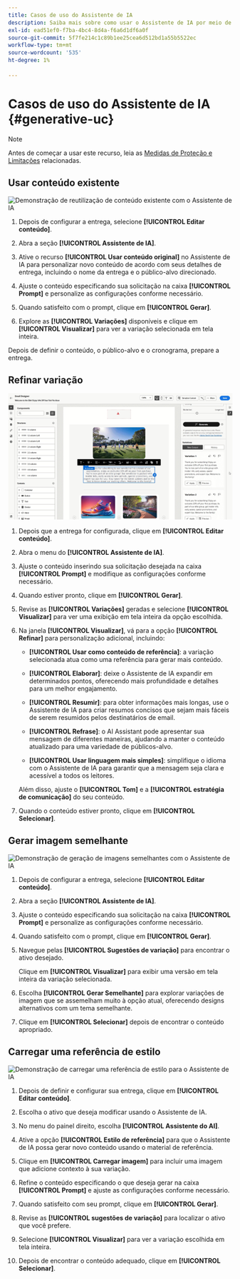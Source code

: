 ```yaml
---
title: Casos de uso do Assistente de IA
description: Saiba mais sobre como usar o Assistente de IA por meio de casos de uso
exl-id: ead51ef0-f7ba-4bc4-8d4a-f6a6d1df6a0f
source-git-commit: 5f7fe214c1c89b1ee25cea6d512bd1a55b5522ec
workflow-type: tm+mt
source-wordcount: '535'
ht-degree: 1%

---
```


# Casos de uso do Assistente de IA {#generative-uc}

>[!NOTE]
>
>Antes de começar a usar este recurso, leia as [Medidas de Proteção e Limitações](generative-gs.md#generative-guardrails) relacionadas.

## Usar conteúdo existente

![Demonstração de reutilização de conteúdo existente com o Assistente de IA](assets/do-not-localize/gen-ai-reuse-text.gif)

1. Depois de configurar a entrega, selecione **[!UICONTROL Editar conteúdo]**.

1. Abra a seção **[!UICONTROL Assistente de IA]**.

1. Ative o recurso **[!UICONTROL Usar conteúdo original]** no Assistente de IA para personalizar novo conteúdo de acordo com seus detalhes de entrega, incluindo o nome da entrega e o público-alvo direcionado.

1. Ajuste o conteúdo especificando sua solicitação na caixa **[!UICONTROL Prompt]** e personalize as configurações conforme necessário.

1. Quando satisfeito com o prompt, clique em **[!UICONTROL Gerar]**.

1. Explore as **[!UICONTROL Variações]** disponíveis e clique em **[!UICONTROL Visualizar]** para ver a variação selecionada em tela inteira.

Depois de definir o conteúdo, o público-alvo e o cronograma, prepare a entrega.

## Refinar variação

![Demonstração de variações de conteúdo de refinamento com o Assistente de IA](assets/do-not-localize/gen-ai-variation.gif)

1. Depois que a entrega for configurada, clique em **[!UICONTROL Editar conteúdo]**.

1. Abra o menu do **[!UICONTROL Assistente de IA]**.

1. Ajuste o conteúdo inserindo sua solicitação desejada na caixa **[!UICONTROL Prompt]** e modifique as configurações conforme necessário.

1. Quando estiver pronto, clique em **[!UICONTROL Gerar]**.

1. Revise as **[!UICONTROL Variações]** geradas e selecione **[!UICONTROL Visualizar]** para ver uma exibição em tela inteira da opção escolhida.

1. Na janela **[!UICONTROL Visualizar]**, vá para a opção **[!UICONTROL Refinar]** para personalização adicional, incluindo:

   * **[!UICONTROL Usar como conteúdo de referência]**: a variação selecionada atua como uma referência para gerar mais conteúdo.

   * **[!UICONTROL Elaborar]**: deixe o Assistente de IA expandir em determinados pontos, oferecendo mais profundidade e detalhes para um melhor engajamento.

   * **[!UICONTROL Resumir]**: para obter informações mais longas, use o Assistente de IA para criar resumos concisos que sejam mais fáceis de serem resumidos pelos destinatários de email.

   * **[!UICONTROL Refrase]**: o AI Assistant pode apresentar sua mensagem de diferentes maneiras, ajudando a manter o conteúdo atualizado para uma variedade de públicos-alvo.

   * **[!UICONTROL Usar linguagem mais simples]**: simplifique o idioma com o Assistente de IA para garantir que a mensagem seja clara e acessível a todos os leitores.

   Além disso, ajuste o **[!UICONTROL Tom]** e a **[!UICONTROL estratégia de comunicação]** do seu conteúdo.

1. Quando o conteúdo estiver pronto, clique em **[!UICONTROL Selecionar]**.

## Gerar imagem semelhante

![Demonstração de geração de imagens semelhantes com o Assistente de IA](assets/do-not-localize/uc-image-similar.gif)

1. Depois de configurar a entrega, selecione **[!UICONTROL Editar conteúdo]**.

1. Abra a seção **[!UICONTROL Assistente de IA]**.

1. Ajuste o conteúdo especificando sua solicitação na caixa **[!UICONTROL Prompt]** e personalize as configurações conforme necessário.

1. Quando satisfeito com o prompt, clique em **[!UICONTROL Gerar]**.

1. Navegue pelas **[!UICONTROL Sugestões de variação]** para encontrar o ativo desejado.

   Clique em **[!UICONTROL Visualizar]** para exibir uma versão em tela inteira da variação selecionada.

1. Escolha **[!UICONTROL Gerar Semelhante]** para explorar variações de imagem que se assemelham muito à opção atual, oferecendo designs alternativos com um tema semelhante.

1. Clique em **[!UICONTROL Selecionar]** depois de encontrar o conteúdo apropriado.

## Carregar uma referência de estilo

![Demonstração de carregar uma referência de estilo para o Assistente de IA](assets/do-not-localize/uc-image-reference.gif)

1. Depois de definir e configurar sua entrega, clique em **[!UICONTROL Editar conteúdo]**.

1. Escolha o ativo que deseja modificar usando o Assistente de IA.

1. No menu do painel direito, escolha **[!UICONTROL Assistente do AI]**.

1. Ative a opção **[!UICONTROL Estilo de referência]** para que o Assistente de IA possa gerar novo conteúdo usando o material de referência.

1. Clique em **[!UICONTROL Carregar imagem]** para incluir uma imagem que adicione contexto à sua variação.

1. Refine o conteúdo especificando o que deseja gerar na caixa **[!UICONTROL Prompt]** e ajuste as configurações conforme necessário.

1. Quando satisfeito com seu prompt, clique em **[!UICONTROL Gerar]**.

1. Revise as **[!UICONTROL sugestões de variação]** para localizar o ativo que você prefere.

1. Selecione **[!UICONTROL Visualizar]** para ver a variação escolhida em tela inteira.

1. Depois de encontrar o conteúdo adequado, clique em **[!UICONTROL Selecionar]**.